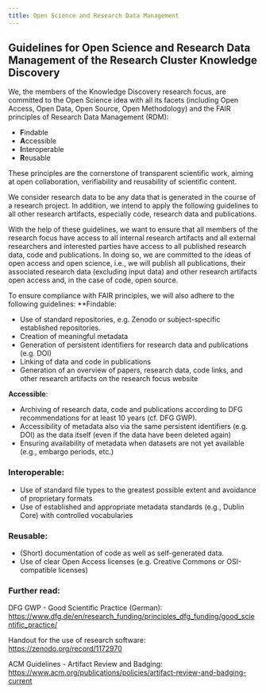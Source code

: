 ```yaml
---
title: Open Science and Research Data Management
---
```


## Guidelines for Open Science and Research Data Management of the Research Cluster Knowledge Discovery
We, the members of the Knowledge Discovery research focus, are committed to the Open Science idea with all its facets (including Open Access, Open Data, Open Source, Open Methodology) and the FAIR principles of Research Data Management (RDM):
* **F**indable
* **A**ccessible
* **I**nteroperable
* **R**eusable

These principles are the cornerstone of transparent scientific work, aiming at open collaboration, verifiability and reusability of scientific content.

We consider research data to be any data that is generated in the course of a research project. In addition, we intend to apply the following guidelines to all other research artifacts, especially code, research data and publications.

With the help of these guidelines, we want to ensure that all members of the research focus have access to all internal research artifacts and all external researchers and interested parties have access to all published research data, code and publications. In doing so, we are committed to the ideas of open access and open science, i.e., we will publish all publications, their associated research data (excluding input data) and other research artifacts open access and, in the case of code, open source.

To ensure compliance with FAIR principles, we will also adhere to the following guidelines:
**Findable:
* Use of standard repositories, e.g. Zenodo or subject-specific established repositories.
* Creation of meaningful metadata
* Generation of persistent identifiers for research data and publications (e.g. DOI)
* Linking of data and code in publications
* Generation of an overview of papers, research data, code links, and other research artifacts on the research focus website

**Accessible**:
* Archiving of research data, code and publications according to DFG recommendations for at least 10 years (cf. DFG GWP).
* Accessibility of metadata also via the same persistent identifiers (e.g. DOI) as the data itself (even if the data have been deleted again)
* Ensuring availability of metadata when datasets are not yet available (e.g., embargo periods, etc.)

### Interoperable:
* Use of standard file types to the greatest possible extent and avoidance of proprietary formats
* Use of established and appropriate metadata standards (e.g., Dublin Core) with controlled vocabularies

### Reusable:
* (Short) documentation of code as well as self-generated data.
* Use of clear Open Access licenses (e.g. Creative Commons or OSI-compatible licenses)


### Further read:

DFG GWP - Good Scientific Practice (German): https://www.dfg.de/en/research_funding/principles_dfg_funding/good_scientific_practice/

Handout for the use of research software: https://zenodo.org/record/1172970

ACM Guidelines - Artifact Review and Badging: https://www.acm.org/publications/policies/artifact-review-and-badging-current
